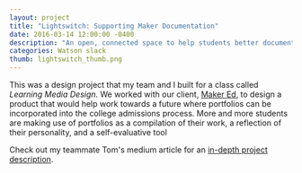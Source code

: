 ```yaml
---
layout: project
title: "Lightswitch: Supporting Maker Documentation"
date: 2016-03-14 12:00:00 -0400
description: "An open, connected space to help students better document their work across platforms and projects."
categories: Watson slack
thumb: lightswitch_thumb.png
---
```


This was a design project that my team and I built for a class called *Learning Media Design*. We worked with our client, [Maker Ed](https://makered.org/), to design a product that would help work towards a future where portfolios can be incorporated into the college admissions process. More and more students are making use of portfolios as a compilation of their work, a reflection of their personality, and a self-evaluative tool

Check out my teammate Tom's medium article for an [in-depth project description](https://medium.com/@tgarncarz/lightswitch-an-open-connected-space-to-help-students-better-document-their-work-across-platforms-af5189eb344a#.gb9qicffl).
